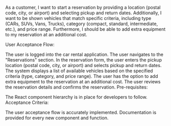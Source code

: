 As a customer, I want to start a reservation by providing a location (postal code, city, or airport) and selecting pickup and return dates. Additionally, I want to be shown vehicles that match specific criteria, including type (CARs, SUVs, Vans, Trucks), category (compact, standard, intermediate, etc.), and price range. Furthermore, I should be able to add extra equipment to my reservation at an additional cost.

User Acceptance Flow:

The user is logged into the car rental application.
The user navigates to the "Reservations" section.
In the reservation form, the user enters the pickup location (postal code, city, or airport) and selects pickup and return dates.
The system displays a list of available vehicles based on the specified criteria (type, category, and price range).
The user has the option to add extra equipment to the reservation at an additional cost.
The user reviews the reservation details and confirms the reservation.
Pre-requisites:

The React component hierarchy is in place for developers to follow.
Acceptance Criteria:

The user acceptance flow is accurately implemented.
Documentation is provided for every new component and function.
